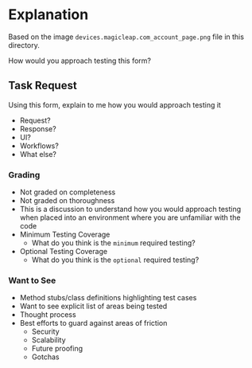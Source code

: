 # Explanation

Based on the image `devices.magicleap.com_account_page.png` file in this directory.

How would you approach testing this form?

## Task Request

Using this form, explain to me how you would approach testing it

-   Request?
-   Response?
-   UI?
-   Workflows?
-   What else?

### Grading

-   Not graded on completeness
-   Not graded on thoroughness
-   This is a discussion to understand how you would approach testing when placed into an environment where you are unfamiliar with the code
-   Minimum Testing Coverage
    -   What do you think is the `minimum` required testing?
-   Optional Testing Coverage
    -   What do you think is the `optional` required testing?

### Want to See

-   Method stubs/class definitions highlighting test cases
-   Want to see explicit list of areas being tested
-   Thought process
-   Best efforts to guard against areas of friction
    -   Security
    -   Scalability
    -   Future proofing
    -   Gotchas
